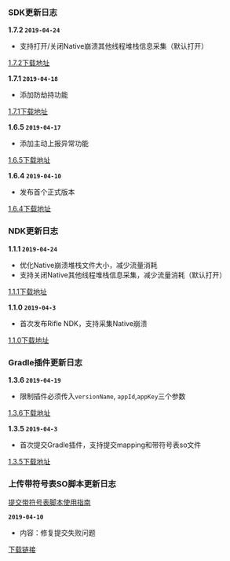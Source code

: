 ### SDK更新日志


**1.7.2 `2019-04-24`**

- 支持打开/关闭Native崩溃其他线程堆栈信息采集（默认打开）

[1.7.2下载地址](https://cosmos.momocdn.com/cosmospackage/AB/F8/ABF89451-5EF2-1D0B-69B3-E0F6086C4D4B20190424.aar)

**1.7.1 `2019-04-18`**

- 添加防劫持功能

[1.7.1下载地址](https://cosmos.momocdn.com/cosmospackage/B4/71/B471DB0B-FB58-3A59-D6AF-7117F44D5CC620190422.aar)

**1.6.5 `2019-04-17`**

- 添加主动上报异常功能

[1.6.5下载地址](https://cosmos.momocdn.com/cosmospackage/29/76/29765FD0-E8B5-4FEC-E214-E9DC2C78E51220190422.aar)

**1.6.4 `2019-04-10`**

- 发布首个正式版本

[1.6.4下载地址](https://cosmos.momocdn.com/cosmospackage/E5/64/E5645E91-C5A3-64F6-51B6-FC26556AFF0520190422.aar)

### NDK更新日志

**1.1.1 `2019-04-24`**

- 优化Native崩溃堆栈文件大小，减少流量消耗
- 支持关闭Native其他线程堆栈信息采集，减少流量消耗（默认打开）

[1.1.1下载地址](https://cosmos.momocdn.com/cosmospackage/A9/5C/A95C2181-8E81-48B8-AD6B-F824CC47D95920190424.aar)

**1.1.0 `2019-04-3`**

- 首次发布Rifle NDK，支持采集Native崩溃

[1.1.0下载地址](https://cosmos.momocdn.com/cosmospackage/B0/B1/B0B1A094-C1A2-D7C4-EE7D-F8E7C730105020190422.aar)

### Gradle插件更新日志

**1.3.6 `2019-04-19`**

- 限制插件必须传入`versionName`, `appId`,`appKey`三个参数

[1.3.6下载地址](https://cosmos.momocdn.com/cosmospackage/AE/30/AE30186E-726D-9D4A-75AC-02053C21D14520190422.jar)

**1.3.5 `2019-04-3`**

- 首次提交Gradle插件，支持提交mapping和带符号表so文件

[1.3.5下载地址](https://cosmos.momocdn.com/cosmospackage/01/92/0192BFF5-AB29-FA44-8F65-1371D77D7B1120190422.jar)


### 上传带符号表SO脚本更新日志

[提交带符号表脚本使用指南](../jie-ru-zhi-nan.md#%E4%BD%BF%E7%94%A8%E4%B8%8A%E4%BC%A0%E7%AC%A6%E5%8F%B7so%E8%84%9A%E6%9C%AC)

**`2019-04-10`**
- 内容：修复提交失败问题

[下载链接](https://cosmos.momocdn.com/cosmosdocs/00/22/0022A709-EC52-E808-5BA7-169FE4ACA33520190410.zip)


